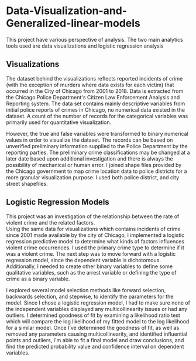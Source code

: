 # Data-Visualization-and-Generalized-linear-models
This project have various perspective of analysis. The two main analytics tools used are data visualizations and logistic regression analysis
## Visualizations
The dataset behind the visualizations reflects reported incidents of crime (with the exception of
murders where data exists for each victim) that occurred in the City of Chicago from 2001 to
2018. Data is extracted from the Chicago Police Department's Citizen Law Enforcement
Analysis and Reporting system. The data set contains mainly descriptive variables from initial
police reports of crimes in Chicago, no numerical data existed in the dataset. A count of the
number of records for the categorical variables was primarily used for quantitative visualization.

However, the true and false variables were transformed to binary numerical values in order to
visualize the dataset. The records can be based on unverified preliminary information supplied
to the Police Department by the reporting parties. The preliminary crime classifications may be
changed at a later date based upon additional investigation and there is always the possibility
of mechanical or human error.
I joined shape files provided by the Chicago government to map crime location data to police
districts for a more granular visualization purpose. I used both police district, and city street
shapefiles.
## Logistic Regression Models
This project was an investigation of the relationship between the rate of violent crime and the related factors.  
Using the same data for visualizations which contains incidents of crime since 2001 made available by the city of Chicago, I implemented a logistic regression predictive model to determine what kinds of factors influences violent crime occurrences.
I used the primary crime type to determine if it was a violent crime. The next step was to move forward with a logistic regression model, since the dependent variable is dichotomous. Additionally, I needed to create other binary variables to define some qualitative variables, such as the arrest variable or defining the type of crime as a binary variable. 

I explored several model selection methods like forward selection, backwards selection, and stepwise, to identify the parameters for the model. Since I chose a logistic regression model, I had to make sure none of the independent variables displayed any multicollinearity issues or had any outliers. I determined goodness of fit by examining a likelihood ratio test which will compare the log likelihood of my fitted model to the log likelihood for a similar model.
Once I’ve determined the goodness of fit, as well as removed any parameters causing multicollinearity, and identified influential points and outliers, I'm able to fit a final model and draw conclusions, and find the predicted probability value and confidence interval on dependent variables.
